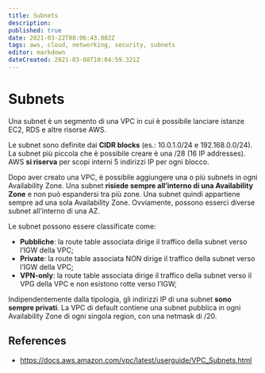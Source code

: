```yaml
---
title: Subnets
description: 
published: true
date: 2021-03-22T08:06:43.082Z
tags: aws, cloud, networking, security, subnets
editor: markdown
dateCreated: 2021-03-08T10:04:59.321Z
---
```


# Subnets

Una subnet è un segmento di una VPC in cui è possibile lanciare istanze EC2, RDS e altre risorse AWS.

Le subnet sono definite dai **CIDR blocks** (es.: 10.0.1.0/24 e 192.168.0.0/24). La subnet più piccola che è possibile creare è una /28 (16 IP addresses). 
AWS **si riserva** per scopi interni 5 indirizzi IP per ogni blocco.

Dopo aver creato una VPC, è possibile aggiungere una o più subnets in ogni Availability Zone. Una subnet **risiede sempre all’interno di una Availability Zone** e non può espandersi tra più zone. Una subnet quindi appartiene sempre ad una sola Availability Zone. 
Ovviamente, possono esserci diverse subnet all’interno di una AZ.

Le subnet possono essere classificate come:
- **Pubbliche**: la route table associata dirige il traffico della subnet verso l’IGW della VPC; 
- **Private**: la route table associata NON dirige il traffico della subnet verso l’IGW della VPC;
- **VPN-only**: la route table associata dirige il traffico della subnet verso il VPG della VPC e non esistono rotte verso l’IGW;

Indipendentemente dalla tipologia, gli indirizzi IP di una subnet **sono sempre privati**.
La VPC di default contiene una subnet pubblica in ogni Availability Zone di ogni singola region, con una netmask di /20.

## References
- https://docs.aws.amazon.com/vpc/latest/userguide/VPC_Subnets.html
